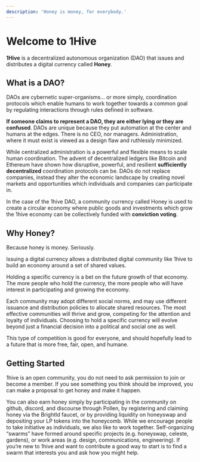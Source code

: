 ```yaml
---
description: 'Honey is money, for everybody.'
---
```


# Welcome to 1Hive

**1Hive** is a decentralized autonomous organization \(DAO\) that issues and distributes a digital currency called **Honey**.

## What is a DAO? <a id="what-is-a-dao"></a>

DAOs are cybernetic super-organisms… or more simply, coordination protocols which enable humans to work together towards a common goal by regulating interactions through rules defined in software.

**If someone claims to represent a DAO, they are either lying or they are confused**. DAOs are unique because they put automation at the center and humans at the edges. There is no CEO, nor managers. Administration, where it must exist is viewed as a design flaw and ruthlessly minimized.

While centralized administration is a powerful and flexible means to scale human coordination. The advent of decentralized ledgers like Bitcoin and Ethereum have shown how disruptive, powerful, and resilient **sufficiently decentralized** coordination protocols can be. DAOs do not replace companies, instead they alter the economic landscape by creating novel markets and opportunities which individuals and companies can participate in.

In the case of the 1hive DAO, a community currency called Honey is used to create a circular economy where public goods and investments which grow the 1hive economy can be collectively funded with **conviction voting**.

## Why Honey?

Because honey is money. Seriously.

Issuing a digital currency allows a distributed digital community like 1hive to build an economy around a set of shared values.

Holding a specific currency is a bet on the future growth of that economy. The more people who hold the currency, the more people who will have interest in participating and growing the economy.

Each community may adopt different social norms, and may use different issuance and distribution policies to allocate shared resources. The most effective communities will thrive and grow, competing for the attention and loyalty of individuals. Choosing to hold a specific currency will evolve beyond just a financial decision into a political and social one as well.

This type of competition is good for everyone, and should hopefully lead to a future that is more free, fair, open, and humane.

## Getting Started <a id="getting-started"></a>

1hive is an open community, you do not need to ask permission to join or become a member. If you see something you think should be improved, you can make a proposal to get honey and make it happen.

You can also earn honey simply by participating in the community on github, discord, and discourse through Pollen, by registering and claiming honey via the BrightId faucet, or by providing liquidity on honeyswap and depositing your LP tokens into the honeycomb. While we encourage people to take initiative as individuals, we also like to work together. Self-organizing “swarms” have formed around specific projects \(e.g. honeyswap, celeste, gardens\), or work areas \(e.g. design, communications, engineering\). If you’re new to 1hive and want to contribute a good way to start is to find a swarm that interests you and ask how you might help.

